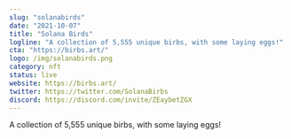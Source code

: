 ```yaml
---
slug: "solanabirds"
date: "2021-10-07"
title: "Solana Birds"
logline: "A collection of 5,555 unique birbs, with some laying eggs!"
cta: "https://birbs.art/"
logo: /img/solanabirds.png
category: nft
status: live
website: https://birbs.art/
twitter: https://twitter.com/SolanaBirbs
discord: https://discord.com/invite/ZEaybetZGX
---
```


A collection of 5,555 unique birbs, with some laying eggs!